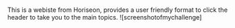# <jasielaaronchallange1>
[<link to deployed application>](https://jasielaaron.github.io/challange1/)
This is a webiste from Horiseon, provides a user friendly format to click the header to take you to the main topics. 
![screenshotofmychallenge]



